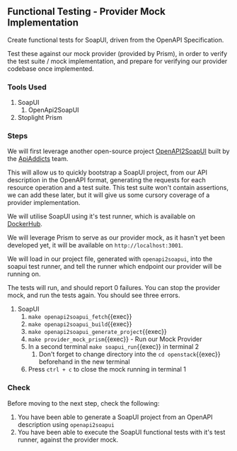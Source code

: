 ## Functional Testing - Provider Mock Implementation

Create functional tests for SoapUI, driven from the OpenAPI Specification.

Test these against our mock provider (provided by Prism), in order to verify the test suite / mock implementation, and prepare for verifying our provider codebase once implemented.

### Tools Used

1. SoapUI
   1. OpenApi2SoapUI
2. Stoplight Prism

### Steps

We will first leverage another open-source project [OpenAPI2SoapUI](https://github.com/apiaddicts/openapi2soapui) built by the [ApiAddicts](https://github.com/apiaddicts) team.

This will allow us to quickly bootstrap a SoapUI project, from our API description in the OpenAPI format, generating the requests for each resource operation and a test suite. This test suite won't contain assertions, we can add these later, but it will give us some cursory coverage of a provider implementation.

We will utilise SoapUI using it's test runner, which is available on [DockerHub](https://hub.docker.com/r/smartbear/soapuios-testrunner).

We will leverage Prism to serve as our provider mock, as it hasn't yet been developed yet, it will be available on `http://localhost:3001`.

We will load in our project file, generated with `openapi2soapui`, into the soapui test runner, and tell the runner which endpoint our provider will be running on.

The tests will run, and should report 0 failures. You can stop the provider mock, and run the tests again. You should see three errors.

1. SoapUI
   1. `make openapi2soapui_fetch`{{exec}}
   2. `make openapi2soapui_build`{{exec}}
   3. `make openapi2soapui_generate_project`{{exec}}
   4. `make provider_mock_prism`{{exec}} - Run our Mock Provider
   5. In a second terminal `make soapui_run`{{exec}} in terminal 2
      1. Don't forget to change directory into the `cd openstack`{{exec}} beforehand in the new terminal
   6. Press `ctrl + c` to close the mock running in terminal 1

### Check

Before moving to the next step, check the following:

1. You have been able to generate a SoapUI project from an OpenAPI description using `openapi2soapui`
2. You have been able to execute the SoapUI functional tests with it's test runner, against the provider mock.
